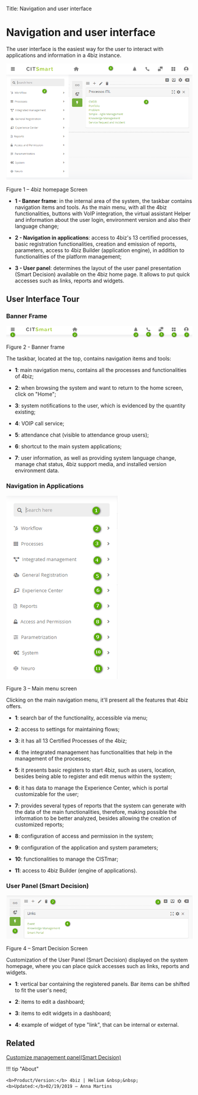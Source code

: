 Title: Navigation and user interface
# Navigation and user interface

The user interface is the easiest way for the user to interact with
applications and information in a 4biz instance.

![4biz homepage Scree](images/navigation-1.png)

Figure 1 – 4biz homepage Screen

-   **1 - Banner frame**: in the internal area of the system, the taskbar contains navigation items and tools. As the main menu, with all the 4biz functionalities, buttons with VoIP integration, the virtual assistant Helper and information about the user login, environment version and also their language change;

-   **2 - Navigation in applications**: access to 4biz's 13 certified processes,
    basic registration functionalities, creation and emission of reports, parameters,
    access to 4biz Builder (application engine), in addition to functionalities 
    of the platform management;

-   **3 - User panel**: determines the layout of the user panel presentation (Smart
    Decision) available on the 4biz home page. It allows to put
    quick accesses such as links, reports and widgets.

## User Interface Tour
 

### Banner Frame

![banner frame](images/navigation-2.png)

Figure 2 - Banner frame

The taskbar, located at the top, contains navigation items and tools:

-   **1**: main navigation menu, contains all the processes and functionalities of 4biz;

-   **2**: when browsing the system and want to return to the home screen, click on "Home";

-   **3**: system notifications to the user, which is evidenced by the quantity existing;

-   **4**: VOIP call service;

-   **5**: attendance chat (visible to attendance group users);

-   **6**: shortcut to the main system applications;

-   **7**: user information, as well as providing system language change, manage
    chat status, 4biz support media, and installed version environment
    data.

### Navigation in Applications

![main menu](images/navigation-3.png)

Figure 3 – Main menu screen

Clicking on the main navigation menu, it'll present all the features that 
4biz offers.

-   **1**: search bar of the functionality, accessible via menu;

-   **2**: access to settings for maintaining flows;

-   **3**: it has all 13 Certified Processes of the 4biz;

-   **4**: the integrated management has functionalities that help in the management
    of the processes;

-   **5**: it presents basic registers to start 4biz, such as users, location, besides 
    being able to register and edit menus within the system;

-   **6**: it has data to manage the Experience Center, which is portal customizable 
    for the user;

-   **7**: provides several types of reports that the system can generate with the
    data of the main functionalities, therefore, making possible the information
    to be better analyzed, besides allowing the creation of customized reports;

-   **8**: configuration of access and permission in the system;

-   **9**: configuration of the application and system parameters;

-   **10**: functionalities to manage the CISTmar;

-   **11**: access to 4biz Builder (engine of applications).

### User Panel (Smart Decision)

![smart decision](images/navigation-4.png)

Figure 4 – Smart Decision Screen

Customization of the User Panel (Smart Decision) displayed on the system
homepage, where you can place quick accesses such as links, reports and widgets.

-   **1**: vertical bar containing the registered panels. Bar items can be shifted to fit the user's need;

-   **2**: items to edit a dashboard;

-   **3**: items to edit widgets in a dashboard;

-   **4**: example of widget of type "link", that can be internal or external.


Related
----------

[Customize management panel(Smart Decision)](/en-us/4biz-helium/additional-features/reports/create/dashboard-customize-management-panel-smart-decision.html)



!!! tip "About"

    <b>Product/Version:</b> 4biz | Helium &nbsp;&nbsp;
    <b>Updated:</b>02/19/2019 – Anna Martins

